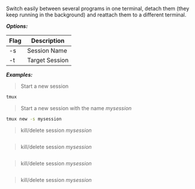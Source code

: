 Switch easily between several programs in one terminal, detach them (they keep running in the background) and reattach them to a different terminal.

***Options:***

| Flag | Description |
| ---- | ----------- |
| -s | Session Name |
| -t | Target Session |

***Examples:***

> Start a new session

```bash
tmux
```

> Start a new session with the name _mysession_

```bash
tmux new -s mysession
```

> kill/delete session _mysession_

```bash

```

> kill/delete session _mysession_

```bash

```

> kill/delete session _mysession_

```bash

```

> kill/delete session _mysession_

```bash

```

